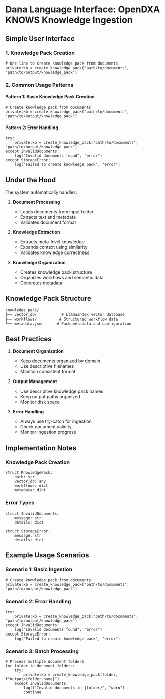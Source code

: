 # Dana Language Interface: OpenDXA KNOWS Knowledge Ingestion

## Simple User Interface

### 1. Knowledge Pack Creation
```dana
# One line to create knowledge pack from documents
private:kb = create_knowledge_pack("path/to/documents", "path/to/output/knowledge_pack")
```

### 2. Common Usage Patterns

#### Pattern 1: Basic Knowledge Pack Creation
```dana
# Create knowledge pack from documents
private:kb = create_knowledge_pack("path/to/documents", "path/to/output/knowledge_pack")
```

#### Pattern 2: Error Handling
```dana
try:
    private:kb = create_knowledge_pack("path/to/documents", "path/to/output/knowledge_pack")
except InvalidDocuments:
    log("Invalid documents found", "error")
except StorageError:
    log("Failed to create knowledge pack", "error")
```

## Under the Hood

The system automatically handles:

1. **Document Processing**
   - Loads documents from input folder
   - Extracts text and metadata
   - Validates document format

2. **Knowledge Extraction**
   - Extracts meta-level knowledge
   - Expands context using similarity
   - Validates knowledge correctness

3. **Knowledge Organization**
   - Creates knowledge pack structure
   - Organizes workflows and semantic data
   - Generates metadata

## Knowledge Pack Structure
```
knowledge_pack/
├── vector_db/           # LlamaIndex vector database
├── workflows/          # Structured workflow data
└── metadata.json      # Pack metadata and configuration
```

## Best Practices

1. **Document Organization**
   - Keep documents organized by domain
   - Use descriptive filenames
   - Maintain consistent format

2. **Output Management**
   - Use descriptive knowledge pack names
   - Keep output paths organized
   - Monitor disk space

3. **Error Handling**
   - Always use try-catch for ingestion
   - Check document validity
   - Monitor ingestion progress

## Implementation Notes

### Knowledge Pack Creation
```dana
struct KnowledgePack:
    path: str
    vector_db: any
    workflows: dict
    metadata: dict
```

### Error Types
```dana
struct InvalidDocuments:
    message: str
    details: dict

struct StorageError:
    message: str
    details: dict
```

## Example Usage Scenarios

### Scenario 1: Basic Ingestion
```dana
# Create knowledge pack from documents
private:kb = create_knowledge_pack("path/to/documents", "path/to/output/knowledge_pack")
```

### Scenario 2: Error Handling
```dana
try:
    private:kb = create_knowledge_pack("path/to/documents", "path/to/output/knowledge_pack")
except InvalidDocuments:
    log("Invalid documents found", "error")
except StorageError:
    log("Failed to create knowledge pack", "error")
```

### Scenario 3: Batch Processing
```dana
# Process multiple document folders
for folder in document_folders:
    try:
        private:kb = create_knowledge_pack(folder, f"output/{folder.name}")
    except InvalidDocuments:
        log(f"Invalid documents in {folder}", "warn")
        continue
``` 